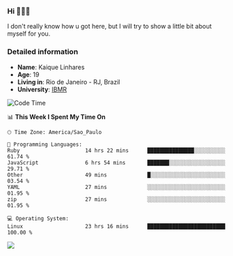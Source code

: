 ### Hi 🙋🏽‍♂️

I don't really know how u got here, but I will try to show a little bit about myself for you.

### Detailed information

* **Name**: Kaique Linhares
* **Age**: 19
* **Living in**: Rio  de Janeiro - RJ, Brazil
* **University**: [IBMR](https://www.ibmr.br/)

<!--START_SECTION:waka-->
![Code Time](http://img.shields.io/badge/Code%20Time-811%20hrs%2035%20mins-blue)

📊 **This Week I Spent My Time On** 

```text
🕑︎ Time Zone: America/Sao_Paulo

💬 Programming Languages: 
Ruby                     14 hrs 22 mins      ███████████████░░░░░░░░░░   61.74 % 
JavaScript               6 hrs 54 mins       ███████░░░░░░░░░░░░░░░░░░   29.71 % 
Other                    49 mins             █░░░░░░░░░░░░░░░░░░░░░░░░   03.54 % 
YAML                     27 mins             ░░░░░░░░░░░░░░░░░░░░░░░░░   01.95 % 
zip                      27 mins             ░░░░░░░░░░░░░░░░░░░░░░░░░   01.95 % 

💻 Operating System: 
Linux                    23 hrs 16 mins      █████████████████████████   100.00 % 
```


<!--END_SECTION:waka-->

<a href="https://www.linkedin.com/in/kaique-linhares-25a840208/"  target="_blank"><img src="https://img.shields.io/badge/-LinkedIn-%230077B5?style=for-the-badge&logo=linkedin&logoColor=white" target="_blank"></a>
